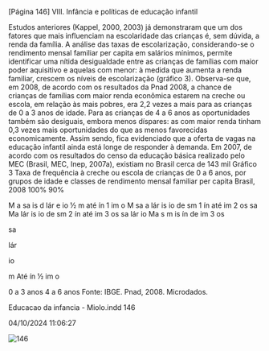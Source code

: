 [Página 146]
VIII. Infância e políticas de educação infantil

Estudos anteriores (Kappel, 2000, 2003) já demonstraram que um
dos fatores que mais influenciam na escolaridade das crianças é, sem
dúvida, a renda da família. A análise das taxas de escolarização, considerando-se o rendimento mensal familiar per capita em salários mínimos, permite identificar uma nítida desigualdade entre as crianças
de famílias com maior poder aquisitivo e aquelas com menor: à medida que aumenta a renda familiar, crescem os níveis de escolarização
(gráfico 3).
Observa-se que, em 2008, de acordo com os resultados da Pnad
2008, a chance de crianças de famílias com maior renda econômica
estarem na creche ou escola, em relação às mais pobres, era 2,2 vezes
a mais para as crianças de 0 a 3 anos de idade. Para as crianças de 4
a 6 anos as oportunidades também são desiguais, embora menos díspares: as com maior renda tinham 0,3 vezes mais oportunidades do
que as menos favorecidas economicamente.
Assim sendo, fica evidenciado que a oferta de vagas na educação
infantil ainda está longe de responder à demanda. Em 2007, de
acordo com os resultados do censo da educação básica realizado pelo
MEC (Brasil, MEC, Inep, 2007a), existiam no Brasil cerca de 143 mil
Gráfico 3
Taxa de frequência à creche ou escola de crianças de 0 a 6 anos,
por grupos de idade e classes de rendimento mensal familiar per capita
Brasil, 2008
100%
90%

M
a
sa is d
lár e
io ½
m até
ín 1
im
o
M
sa a
lár is
io de
sm 1
ín até
im 2
os
sa Ma
lár is
io de
sm 2
ín até
im 3
os
sa
lár
io Ma
s m is
ín de
im 3
os

sa

lár

io

m Até
ín ½
im
o


0 a 3 anos
4 a 6 anos
Fonte: IBGE. Pnad, 2008. Microdados.


Educacao da infancia - Miolo.indd 146

04/10/2024 11:06:27

![146](./img/page_146-01.jpg)
